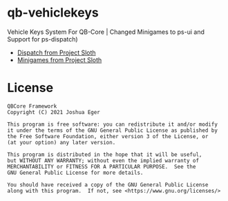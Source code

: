 # qb-vehiclekeys
Vehicle Keys System For QB-Core | Changed Minigames to ps-ui and Support for ps-dispatch)

- [Dispatch from Project Sloth](https://github.com/Project-Sloth/ps-dispatch)
- [Minigames from Project Sloth](https://github.com/Project-Sloth/ps-ui)
# License

    QBCore Framework
    Copyright (C) 2021 Joshua Eger

    This program is free software: you can redistribute it and/or modify
    it under the terms of the GNU General Public License as published by
    the Free Software Foundation, either version 3 of the License, or
    (at your option) any later version.

    This program is distributed in the hope that it will be useful,
    but WITHOUT ANY WARRANTY; without even the implied warranty of
    MERCHANTABILITY or FITNESS FOR A PARTICULAR PURPOSE.  See the
    GNU General Public License for more details.

    You should have received a copy of the GNU General Public License
    along with this program.  If not, see <https://www.gnu.org/licenses/>
